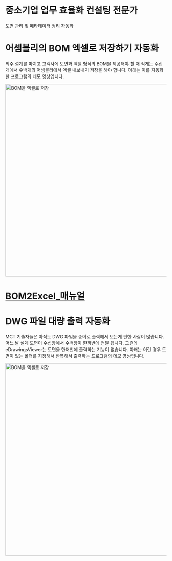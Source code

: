 # 중소기업 업무 효율화 컨설팅 전문가
도면 관리 및 메타데이터 정리 자동화

# 어셈블리의 BOM 엑셀로 저장하기 자동화
외주 설계를 마치고 고객사에 도면과 엑셀 형식의 BOM을 제공해야 할 때
적게는 수십개에서 수백개의 어셈블리에서 엑셀 내보내기 저장을 해야 합니다.
아래는 이를 자동화한 프로그램의 데모 영상입니다.

<img src="https://drive.google.com/uc?export=view&id=1FM1RmmAGy1k-bqaVY5MkwD0xUpHSYcNU" alt="BOM을 엑셀로 저장" width="600">

# <a href="./BOM2Excel_Manual.md" target="_self">BOM2Excel_매뉴얼</a>

# DWG 파일 대량 출력 자동화
MCT 기술자들은 아직도 DWG 파일을 종이로 출력해서 보는게 편한 사람이 많습니다.
어느 날 설계 도면이 수십장에서 수백장이 한꺼번에 전달 됩니다.
그런데 eDrawingsViewer는 도면을 한꺼번에 출력하는 기능이 없습니다.
아래는 이런 경우 도면이 있는 폴더를 지정해서 반복해서 출력하는 프로그램의 데모 영상입니다.

<img src="https://drive.google.com/uc?export=view&id=1gH1Y2itHKaGUHRwcmSOOMtH-lXcDnwGU" alt="BOM을 엑셀로 저장" width="600">
